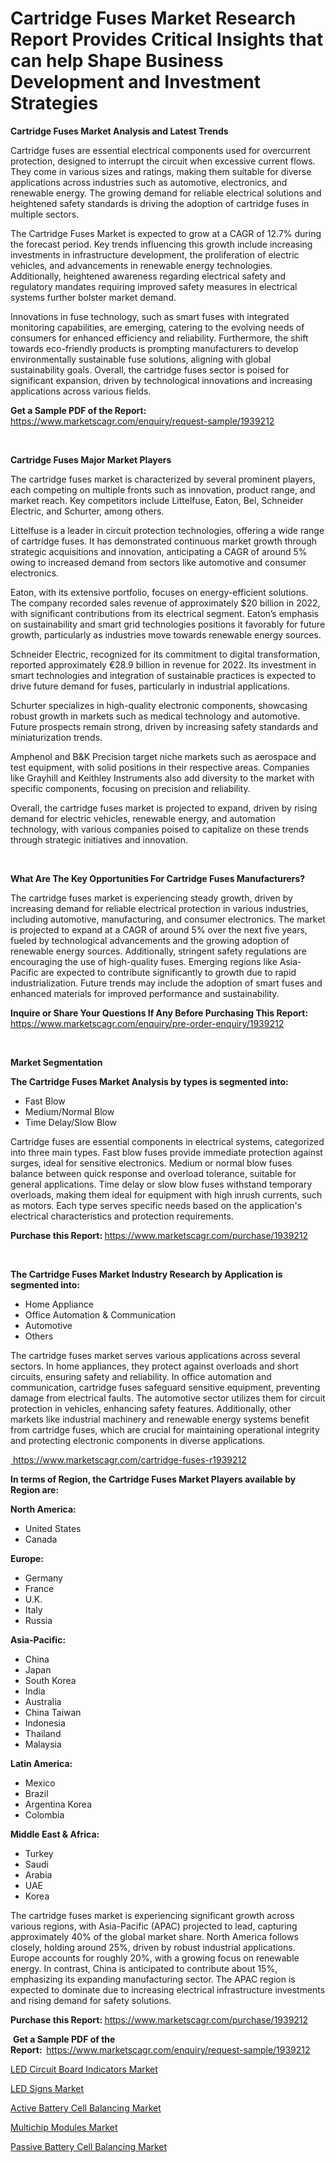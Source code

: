 <p><h1>Cartridge Fuses Market Research Report Provides Critical Insights that can help Shape Business Development and Investment Strategies</h1></p><p><strong>Cartridge Fuses Market Analysis and Latest Trends</strong></p>
<p><p>Cartridge fuses are essential electrical components used for overcurrent protection, designed to interrupt the circuit when excessive current flows. They come in various sizes and ratings, making them suitable for diverse applications across industries such as automotive, electronics, and renewable energy. The growing demand for reliable electrical solutions and heightened safety standards is driving the adoption of cartridge fuses in multiple sectors.</p><p>The Cartridge Fuses Market is expected to grow at a CAGR of 12.7% during the forecast period. Key trends influencing this growth include increasing investments in infrastructure development, the proliferation of electric vehicles, and advancements in renewable energy technologies. Additionally, heightened awareness regarding electrical safety and regulatory mandates requiring improved safety measures in electrical systems further bolster market demand.</p><p>Innovations in fuse technology, such as smart fuses with integrated monitoring capabilities, are emerging, catering to the evolving needs of consumers for enhanced efficiency and reliability. Furthermore, the shift towards eco-friendly products is prompting manufacturers to develop environmentally sustainable fuse solutions, aligning with global sustainability goals. Overall, the cartridge fuses sector is poised for significant expansion, driven by technological innovations and increasing applications across various fields.</p></p>
<p><strong>Get a Sample PDF of the Report:&nbsp;</strong> <a href="https://www.marketscagr.com/enquiry/request-sample/1939212?utm_campaign=1944&utm_medium=2&utm_source=Github&utm_content=ia&utm_term=06042025&utm_id=cartridge-fuses">https://www.marketscagr.com/enquiry/request-sample/1939212</a></p>
<p>&nbsp;</p>
<p><strong>Cartridge Fuses Major Market Players</strong></p>
<p><p>The cartridge fuses market is characterized by several prominent players, each competing on multiple fronts such as innovation, product range, and market reach. Key competitors include Littelfuse, Eaton, Bel, Schneider Electric, and Schurter, among others.</p><p>Littelfuse is a leader in circuit protection technologies, offering a wide range of cartridge fuses. It has demonstrated continuous market growth through strategic acquisitions and innovation, anticipating a CAGR of around 5% owing to increased demand from sectors like automotive and consumer electronics.</p><p>Eaton, with its extensive portfolio, focuses on energy-efficient solutions. The company recorded sales revenue of approximately $20 billion in 2022, with significant contributions from its electrical segment. Eaton’s emphasis on sustainability and smart grid technologies positions it favorably for future growth, particularly as industries move towards renewable energy sources.</p><p>Schneider Electric, recognized for its commitment to digital transformation, reported approximately €28.9 billion in revenue for 2022. Its investment in smart technologies and integration of sustainable practices is expected to drive future demand for fuses, particularly in industrial applications.</p><p>Schurter specializes in high-quality electronic components, showcasing robust growth in markets such as medical technology and automotive. Future prospects remain strong, driven by increasing safety standards and miniaturization trends.</p><p>Amphenol and B&K Precision target niche markets such as aerospace and test equipment, with solid positions in their respective areas. Companies like Grayhill and Keithley Instruments also add diversity to the market with specific components, focusing on precision and reliability.</p><p>Overall, the cartridge fuses market is projected to expand, driven by rising demand for electric vehicles, renewable energy, and automation technology, with various companies poised to capitalize on these trends through strategic initiatives and innovation.</p></p>
<p>&nbsp;</p>
<p><strong>What Are The Key Opportunities For Cartridge Fuses Manufacturers?</strong></p>
<p><p>The cartridge fuses market is experiencing steady growth, driven by increasing demand for reliable electrical protection in various industries, including automotive, manufacturing, and consumer electronics. The market is projected to expand at a CAGR of around 5% over the next five years, fueled by technological advancements and the growing adoption of renewable energy sources. Additionally, stringent safety regulations are encouraging the use of high-quality fuses. Emerging regions like Asia-Pacific are expected to contribute significantly to growth due to rapid industrialization. Future trends may include the adoption of smart fuses and enhanced materials for improved performance and sustainability.</p></p>
<p><strong>Inquire or Share Your Questions If Any Before Purchasing This Report:</strong> <a href="https://www.marketscagr.com/enquiry/pre-order-enquiry/1939212?utm_campaign=1944&utm_medium=2&utm_source=Github&utm_content=ia&utm_term=06042025&utm_id=cartridge-fuses">https://www.marketscagr.com/enquiry/pre-order-enquiry/1939212</a></p>
<p>&nbsp;</p>
<p><strong>Market Segmentation</strong></p>
<p><strong>The Cartridge Fuses Market Analysis by types is segmented into:</strong></p>
<p><ul><li>Fast Blow</li><li>Medium/Normal Blow</li><li>Time Delay/Slow Blow</li></ul></p>
<p><p>Cartridge fuses are essential components in electrical systems, categorized into three main types. Fast blow fuses provide immediate protection against surges, ideal for sensitive electronics. Medium or normal blow fuses balance between quick response and overload tolerance, suitable for general applications. Time delay or slow blow fuses withstand temporary overloads, making them ideal for equipment with high inrush currents, such as motors. Each type serves specific needs based on the application's electrical characteristics and protection requirements.</p></p>
<p><strong>Purchase this Report:&nbsp;</strong><a href="https://www.marketscagr.com/purchase/1939212?utm_campaign=1944&utm_medium=2&utm_source=Github&utm_content=ia&utm_term=06042025&utm_id=cartridge-fuses">https://www.marketscagr.com/purchase/1939212</a></p>
<p>&nbsp;</p>
<p><strong>The Cartridge Fuses Market Industry Research by Application is segmented into:</strong></p>
<p><ul><li>Home Appliance</li><li>Office Automation & Communication</li><li>Automotive</li><li>Others</li></ul></p>
<p><p>The cartridge fuses market serves various applications across several sectors. In home appliances, they protect against overloads and short circuits, ensuring safety and reliability. In office automation and communication, cartridge fuses safeguard sensitive equipment, preventing damage from electrical faults. The automotive sector utilizes them for circuit protection in vehicles, enhancing safety features. Additionally, other markets like industrial machinery and renewable energy systems benefit from cartridge fuses, which are crucial for maintaining operational integrity and protecting electronic components in diverse applications.</p></p>
<p><a href="https://www.marketscagr.com/cartridge-fuses-r1939212?utm_campaign=1944&utm_medium=2&utm_source=Github&utm_content=ia&utm_term=06042025&utm_id=cartridge-fuses">&nbsp;https://www.marketscagr.com/cartridge-fuses-r1939212</a></p>
<p><strong>In terms of Region, the Cartridge Fuses Market Players available by Region are:</strong></p>
<p>
    <p> <strong> North America: </strong>
        <ul>
            <li>United States</li>
            <li>Canada</li>
        </ul>
        </p> 
    <p> <strong> Europe: </strong>
        <ul>
            <li>Germany</li>
            <li>France</li>
            <li>U.K.</li>
            <li>Italy</li>
            <li>Russia</li>
        </ul>
        </p> 
    <p> <strong> Asia-Pacific: </strong>
        <ul>
            <li>China</li>
            <li>Japan</li>
            <li>South Korea</li>
            <li>India</li>
            <li>Australia</li>
            <li>China Taiwan</li>
            <li>Indonesia</li>
            <li>Thailand</li>
            <li>Malaysia</li>
        </ul>
        </p> 
    <p> <strong> Latin America: </strong>
        <ul>
            <li>Mexico</li>
            <li>Brazil</li>
            <li>Argentina Korea</li>
            <li>Colombia</li>
        </ul>
        </p> 
    <p> <strong> Middle East & Africa: </strong>
        <ul>
            <li>Turkey</li>
            <li>Saudi</li>
            <li>Arabia</li>
            <li>UAE</li>
            <li>Korea</li>
        </ul>
    </p>
    </p>
<p><p>The cartridge fuses market is experiencing significant growth across various regions, with Asia-Pacific (APAC) projected to lead, capturing approximately 40% of the global market share. North America follows closely, holding around 25%, driven by robust industrial applications. Europe accounts for roughly 20%, with a growing focus on renewable energy. In contrast, China is anticipated to contribute about 15%, emphasizing its expanding manufacturing sector. The APAC region is expected to dominate due to increasing electrical infrastructure investments and rising demand for safety solutions.</p></p>
<p><strong>Purchase this Report: </strong><a href="https://www.marketscagr.com/purchase/1939212?utm_campaign=1944&utm_medium=2&utm_source=Github&utm_content=ia&utm_term=06042025&utm_id=cartridge-fuses">https://www.marketscagr.com/purchase/1939212</a></p>
<p>&nbsp;<strong>Get a Sample PDF of the Report:&nbsp;&nbsp;</strong><a href="https://www.marketscagr.com/enquiry/request-sample/1939212?utm_campaign=1944&utm_medium=2&utm_source=Github&utm_content=ia&utm_term=06042025&utm_id=cartridge-fuses">https://www.marketscagr.com/enquiry/request-sample/1939212</a></p>
<p><strong></strong></p>
<p><p><a href="https://github.com/MarciaRunte/Market-Research-Report-List-2/blob/main/led-circuit-board-indicators-market.md?utm_campaign=1944&utm_medium=2&utm_source=Github&utm_content=ia&utm_term=06042025&utm_id=cartridge-fuses">LED Circuit Board Indicators Market</a></p><p><a href="https://github.com/Chiragrp22/Market-Research-Report-List-7/blob/main/led-signs-market.md?utm_campaign=1944&utm_medium=2&utm_source=Github&utm_content=ia&utm_term=06042025&utm_id=cartridge-fuses">LED Signs Market</a></p><p><a href="https://github.com/fettycahow90/Market-Research-Report-List-1/blob/main/active-battery-cell-balancing-market.md?utm_campaign=1944&utm_medium=2&utm_source=Github&utm_content=ia&utm_term=06042025&utm_id=cartridge-fuses">Active Battery Cell Balancing Market</a></p><p><a href="https://github.com/piskofraisel/Market-Research-Report-List-1/blob/main/multichip-modules-market.md?utm_campaign=1944&utm_medium=2&utm_source=Github&utm_content=ia&utm_term=06042025&utm_id=cartridge-fuses">Multichip Modules Market</a></p><p><a href="https://github.com/zahrigayda1h/Market-Research-Report-List-1/blob/main/passive-battery-cell-balancing-market.md?utm_campaign=1944&utm_medium=2&utm_source=Github&utm_content=ia&utm_term=06042025&utm_id=cartridge-fuses">Passive Battery Cell Balancing Market</a></p></p>